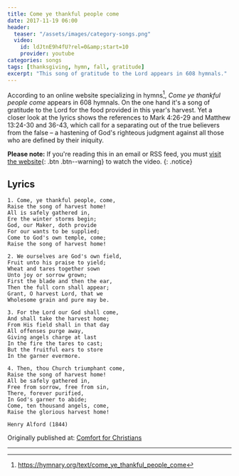 ```yaml
---
title: Come ye thankful people come
date: 2017-11-19 06:00
header:
  teaser: "/assets/images/category-songs.png"
  video:
    id: ldJtnE9h4fU?rel=0&amp;start=10
    provider: youtube
categories: songs
tags: [thanksgiving, hymn, fall, gratitude]
excerpt: "This song of gratitude to the Lord appears in 608 hymnals."
---
```

According to an online website specializing in hymns[^alR], *Come ye thankful people come* appears in 608 hymnals.  On the one hand it's a song of gratitude to the Lord for the food provided in this year's harvest.  Yet a closer look at the lyrics shows the references to Mark 4:26-29 and Matthew 13:24-30 and 36-43, which call for a separating out of the true believers from the false – a hastening of God's righteous judgment against all those who are defined by their iniquity.

**Please note:** If you're reading this in an email or RSS feed, you must [visit the website](http://www.alecsatin.com/#recent){: .btn .btn--warning} to watch the video.
{: .notice}

## Lyrics

```
1. Come, ye thankful people, come,
Raise the song of harvest home!
All is safely gathered in,
Ere the winter storms begin;
God, our Maker, doth provide
For our wants to be supplied;
Come to God's own temple, come;
Raise the song of harvest home!

2. We ourselves are God's own field,
Fruit unto his praise to yield;
Wheat and tares together sown
Unto joy or sorrow grown;
First the blade and then the ear,
Then the full corn shall appear;
Grant, O harvest Lord, that we
Wholesome grain and pure may be.

3. For the Lord our God shall come,
And shall take the harvest home;
From His field shall in that day
All offenses purge away,
Giving angels charge at last
In the fire the tares to cast;
But the fruitful ears to store
In the garner evermore.

4. Then, thou Church triumphant come,
Raise the song of harvest home!
All be safely gathered in,
Free from sorrow, free from sin,
There, forever purified,
In God's garner to abide;
Come, ten thousand angels, come,
Raise the glorious harvest home!

Henry Alford (1844)
```

<div>Originally published at: <a href='http://www.alecsatin.com/'>Comfort for Christians</a></div>

---

[^alR]: https://hymnary.org/text/come_ye_thankful_people_come